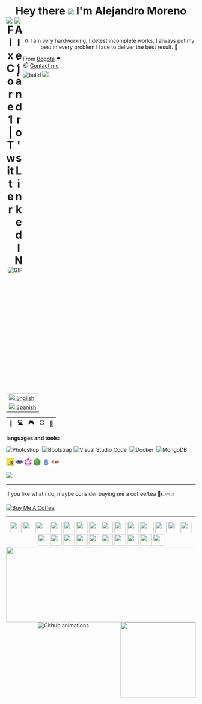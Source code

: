 <h1 align="center">Hey there 
  <img src="https://media.giphy.com/media/hvRJCLFzcasrR4ia7z/giphy.gif" width="35"> 
  I'm Alejandro Moreno
  </br>
  
  <span align="center">
    <a href="https://twitter.com/FixCore1">
      <img align="left" alt="FixCore1 | Twitter" width="22px" src="https://raw.githubusercontent.com/peterthehan/peterthehan/master/assets/twitter.svg" />
    </a>
    <a href="https://www.linkedin.com/in/camoreno765/">
      <img align="left" alt="Alejandro's LinkedIN" width="22px" src="https://raw.githubusercontent.com/peterthehan/peterthehan/master/assets/linkedin.svg" />
    </a>
  </span>
  
  </br>
</h1>

<p align="center">
  ♎ I am very hardworking, I detest incomplete works, I always put my best in every problem I face to deliver the best result. 🍕
</p>

<img align="right" alt="GIF" src="https://raw.githubusercontent.com/iampavangandhi/iampavangandhi/master/gifs/coder.gif" width="500" height="320" />

<table align="right">
 <tr><td><a href="#"><img src="https://upload.wikimedia.org/wikipedia/commons/thumb/a/a4/Flag_of_the_United_States.svg/2560px-Flag_of_the_United_States.svg.png" height="13"> English</a></td></tr>
 <tr><td><a href="#"><img src="https://upload.wikimedia.org/wikipedia/commons/thumb/2/21/Flag_of_Colombia.svg/2560px-Flag_of_Colombia.svg.png" height="13"> Spanish</a></td></tr>
</table>

- From [Bogotá](https://www.google.com/maps/place/Bogot%C3%A1/@4.6482837,-74.2478938,11z/data=!3m1!4b1!4m5!3m4!1s0x8e3f9bfd2da6cb29:0x239d635520a33914!8m2!3d4.7109886!4d-74.072092) ☂
- 📫 [Contact me](mailto:camoreno@condorlabs.io)
- ![build](https://github.com/mopig/mopig/workflows/build/badge.svg) ![](https://visitor-badge.glitch.me/badge?page_id=pixplix) 


| 🏀 | 💻 | 🎮 | ⚪ | 🌱 |
| --- | --- | --- | --- | --- |

**languages and tools:**  

![Photoshop](https://img.shields.io/badge/-Photoshop-05122A?style=flat&logo=adobe-photoshop)&nbsp;
![Bootstrap](https://img.shields.io/badge/-Bootstrap-05122A?style=flat&logo=bootstrap&logoColor=563D7C)
![Visual Studio Code](https://img.shields.io/badge/-Visual%20Studio%20Code-05122A?style=flat&logo=visual-studio-code&logoColor=007ACC)&nbsp; 
![Docker](https://img.shields.io/badge/-Docker-05122A?style=flat&logo=docker&logoColor=007ACC)&nbsp; 
![MongoDB](https://img.shields.io/badge/-MongoDB-05122A?style=flat&logo=mongodb&logoColor=336633)&nbsp;

<code><img height="20" src="https://raw.githubusercontent.com/github/explore/80688e429a7d4ef2fca1e82350fe8e3517d3494d/topics/javascript/javascript.png"></code>
<code><img height="20" src="https://raw.githubusercontent.com/github/explore/80688e429a7d4ef2fca1e82350fe8e3517d3494d/topics/php/php.png"></code>
<code><img height="20" src="https://raw.githubusercontent.com/github/explore/5c058a388828bb5fde0bcafd4bc867b5bb3f26f3/topics/graphql/graphql.png"></code>
<code><img height="20" src="https://raw.githubusercontent.com/github/explore/80688e429a7d4ef2fca1e82350fe8e3517d3494d/topics/nodejs/nodejs.png"></code>
<code><img height="20" src="https://raw.githubusercontent.com/github/explore/80688e429a7d4ef2fca1e82350fe8e3517d3494d/topics/sql/sql.png"></code>
<code><img height="20" src="https://raw.githubusercontent.com/github/explore/80688e429a7d4ef2fca1e82350fe8e3517d3494d/topics/git/git.png"></code>

<a href="https://condorlabs.io/" target="_blank">
  <img src="https://c.na65.content.force.com/servlet/servlet.ImageServer?id=0150h0000056P9rAAE&oid=00DE0000000c48tMAA" height="100"/>
</a>

---

if you like what i do, maybe consider buying me a coffee/tea 🥺👉👈


<a href="http://paypal.me/camoreno765" target="_blank"><img src="https://influencermarketinghub.com/wp-content/uploads/2021/03/skiptheflip_buymeacoffee3_creativeworkdonations.png" alt="Buy Me A Coffee" width="150" ></a>

---
<div align="center">
    <img src="https://cultofthepartyparrot.com/parrots/hd/githubparrot.gif" width="30" height="30"/>
    <img src="https://cultofthepartyparrot.com/flags/hd/indiaparrot.gif" width="30" height="30"/>
    <img src="https://cultofthepartyparrot.com/parrots/asyncparrot.gif" width="36" height="30"/>
    <img src="https://cultofthepartyparrot.com/parrots/exceptionallyfastparrot.gif" width="30" height="30"/>
    <img src="https://cultofthepartyparrot.com/parrots/hd/60fpsparrot.gif" width="30" height="30"/>
    <img src="https://cultofthepartyparrot.com/parrots/hd/jumpingparrot.gif" width="30" height="30"/>
    <img src="https://cultofthepartyparrot.com/parrots/hd/opensourceparrot.gif" width="30" height="30"/>
    <img src="https://cultofthepartyparrot.com/parrots/hd/dealwithitnowparrot.gif" width="30" height="30"/>
    <img src="https://cultofthepartyparrot.com/parrots/hd/hypnoparrotlight.gif" width="30" height="30"/>
    <img src="https://cultofthepartyparrot.com/parrots/databaseparrot.gif" width="30" height="30"/>
    <img src="https://cultofthepartyparrot.com/parrots/fixparrot.gif" width="36" height="30"/>
    <img src="https://cultofthepartyparrot.com/parrots/hd/laptop_parrot.gif" width="30" height="30"/>
    <img src="https://cultofthepartyparrot.com/parrots/hd/spinningparrot.gif" width="30" height="30"/>
    <img src="https://cultofthepartyparrot.com/parrots/hd/levitationparrot.gif" width="30" height="30"/>
    <img src="https://cultofthepartyparrot.com/parrots/hd/meldparrot.gif" width="30" height="30"/>
    <img src="https://cultofthepartyparrot.com/parrots/slomoparrot.gif" width="30" height="30"/>
    <img src="https://cultofthepartyparrot.com/parrots/hd/moonwalkingparrot.gif" width="30" height="30"/>
    <img src="https://cultofthepartyparrot.com/parrots/hd/stableparrot.gif" width="30" height="30"/>
    <img src="https://cultofthepartyparrot.com/parrots/hd/scienceparrot.gif" width="30" height="30"/>
    <img src="https://cultofthepartyparrot.com/parrots/hd/pirateparrot.gif" width="30" height="30"/>
    <img src="https://cultofthepartyparrot.com/parrots/hd/footballparrot.gif" width="30" height="30"/>
    <img src="https://cultofthepartyparrot.com/parrots/hd/illuminatiparrot.gif" width="30" height="30"/>
    <img src="https://cultofthepartyparrot.com/parrots/hd/hypnoparrotdark.gif" width="30" height="30"/>
    <img src="https://cultofthepartyparrot.com/parrots/hd/mustacheparrot.gif" width="30" height="30"/>
</div>
<a href="#">
  <img align="left" src="https://github.com/DoctorDraxter/DoctorDraxter/blob/output/github-contribution-grid-snake.gif" width="700" height="200" />
  <img align="right" src="https://github.com/blackcater/blackcater/raw/main/images/banner.gif" width="200 " height="200" />
</a>

<p align="center">
  <img src="https://raw.githubusercontent.com/bornmay/bornmay/Update/svg/Bottom.svg" alt="Github animations" />
</p>
